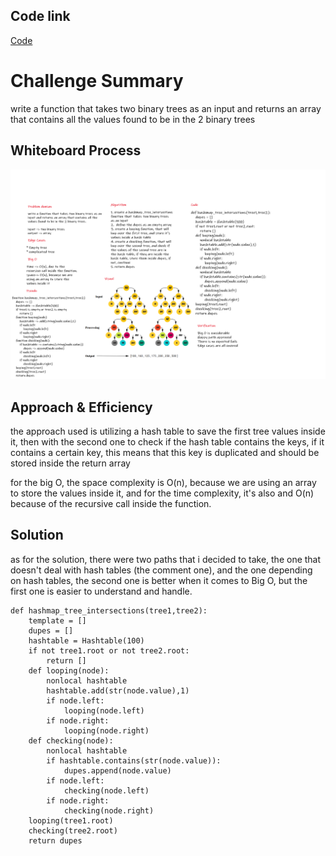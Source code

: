## Code link

[Code](hashmap_tree_intersection/hashmap_tree_intersection.py)

# Challenge Summary

write a function that takes two binary trees as an input and returns an array that contains all the values found to be in the 2 binary trees

## Whiteboard Process

![image](resources/cc32.png)

## Approach & Efficiency

the approach used is utilizing a hash table to save the first tree values inside it, then with the second one to check if the hash table contains the keys, if it contains a certain key, this means that this key is duplicated and should be stored inside the return array

for the big O, the space complexity is O(n), because we are using an array to store the values inside it, and for the time complexity, it's also and O(n) because of the recursive call inside the function.

## Solution

as for the solution, there were two paths that i decided to take, the one that doesn't deal with hash tables (the comment one), and the one depending on hash tables, the second one is better when it comes to Big O, but the first one is easier to understand and handle.

```
def hashmap_tree_intersections(tree1,tree2):
    template = []
    dupes = []
    hashtable = Hashtable(100)
    if not tree1.root or not tree2.root:
        return []
    def looping(node):
        nonlocal hashtable
        hashtable.add(str(node.value),1)
        if node.left:
            looping(node.left)
        if node.right:
            looping(node.right)
    def checking(node):
        nonlocal hashtable
        if hashtable.contains(str(node.value)):
            dupes.append(node.value)
        if node.left:
            checking(node.left)
        if node.right:
            checking(node.right)
    looping(tree1.root)
    checking(tree2.root)
    return dupes
```